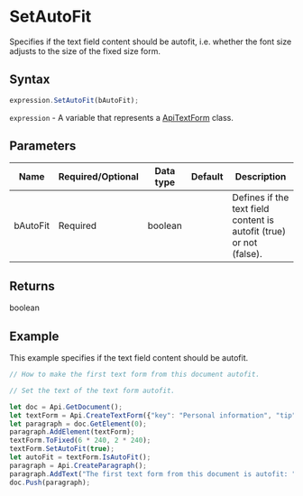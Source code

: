 # SetAutoFit

Specifies if the text field content should be autofit, i.e. whether the font size adjusts to the size of the fixed size form.

## Syntax

```javascript
expression.SetAutoFit(bAutoFit);
```

`expression` - A variable that represents a [ApiTextForm](../ApiTextForm.md) class.

## Parameters

| **Name** | **Required/Optional** | **Data type** | **Default** | **Description** |
| ------------- | ------------- | ------------- | ------------- | ------------- |
| bAutoFit | Required | boolean |  | Defines if the text field content is autofit (true) or not (false). |

## Returns

boolean

## Example

This example specifies if the text field content should be autofit.

```javascript editor-docx
// How to make the first text form from this document autofit.

// Set the text of the text form autofit.

let doc = Api.GetDocument();
let textForm = Api.CreateTextForm({"key": "Personal information", "tip": "Enter your first name", "required": true, "placeholder": "First name", "multiLine": false});
let paragraph = doc.GetElement(0);
paragraph.AddElement(textForm);
textForm.ToFixed(6 * 240, 2 * 240);
textForm.SetAutoFit(true);
let autoFit = textForm.IsAutoFit();
paragraph = Api.CreateParagraph();
paragraph.AddText("The first text form from this document is autofit: " + autoFit);
doc.Push(paragraph);
```
